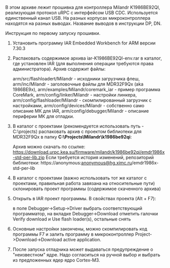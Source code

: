В этом архиве лежит прошивка для контроллера Milandr K1986BE92QI, реализующая протокол uRPC с интерфейсом USB CDC.
Используется единственный канал USB. На разных корпусах микроконтроллера находятся на разных выводах. Название выводов в инструкции DP, DN.

Инструкция по первому запуску прошивки.

1. Установить программу IAR Embedded Workbench for ARM версии 7.30.3

2. Распаковать содержимое архива iar-K1986BE92QI-env.rar в каталог, где установлен IAR (для выполнения операции требуются права администратора). Архив содержит файлы:

    arm/src/flashloadert/Milandr - исходники загрузчика флеш,
    arm/inc/Milandr - заголовочные файлы для MDR32F9Qx (aka 1986ВЕ9х),
    arm/examples/Milandr/coremark_iar - пример программа CoreMark,
    arm/config/linker/Milandr - настройки линкера,
    arm/config/flashloader/Milandr - скомпилированный загрузчик с настройками,
    arm/config/devices/Milandr - собственно само описание МК для IAR,
    arm/config/debugger/Milandr - описание периферии МК для отладки.

3. В каталог с проектами (рекомендуется использовать путь - C:\projects\) распаковать архив с  проектом библиотеки для MDR32F9Qx в папку **C:\Projects\Milandr\k1986be92qi**:

    Архив можно скачать по ссылке: https://download.urpc.kea.su/firmware/milandr/k1986be92qi/emdr1986x-std-per-lib.zip
    Если требуется история изменений, репозиторий библиотеки: https://anonymous:anonymous@hg.ximc.ru/emdr1986x-std-per-lib
    
4. В каталог с проектами (важно использовать тот же каталог с проектами, правильная работа завязана на относительные пути) склонировать проект программы (содержимое скаченного архива)

5. Открыть в IAR проект программы. В свойствах проекта (Alt + F7):

    в поле Debugger->Setup->Driver выбрать соответствующий программатор,
    на вкладке Debugger->Download отметить галочки Verify download и Use flash loader(s), остальные снять

6. Основные настройки закончены, можно скомпилировать код программы F7 и залить программу в микроконтроллер Project->Download->Download active application.

7. После запуска отладчика может выдаваться предупреждение о "неизвестном" ядре. Надо согласиться на ручной выбор и выбрать из предложенных ядер ядро Cortex-M3.